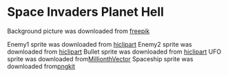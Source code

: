# Space Invaders Planet Hell

Background picture was downloaded from [freepik](https://www.freepik.com/free-ai-image/fantasy-landscape-vulcano-illustration_355023294.htm#fromView=search&page=1&position=46&uuid=0b5f20eb-c8dc-4384-8757-cd8790927e96)

Enemy1 sprite was downloaded from [hiclipart](https://www.hiclipart.com/free-transparent-background-png-clipart-volxk)
Enemy2 sprite was downloaded from [hiclipart](https://www.hiclipart.com/free-transparent-background-png-clipart-volsc)
Bullet sprite was downloaded from [hiclipart](https://www.hiclipart.com/free-transparent-background-png-clipart-mrfrq)
UFO sprite was downloaded from[MillionthVector](https://millionthvector.blogspot.com/2014/08/new-sprite-red-spaceship.html)
Spaceship sprite was downloaded from[pngkit](https://www.pngkit.com/bigpic/u2e6a9i1w7a9i1e6/)